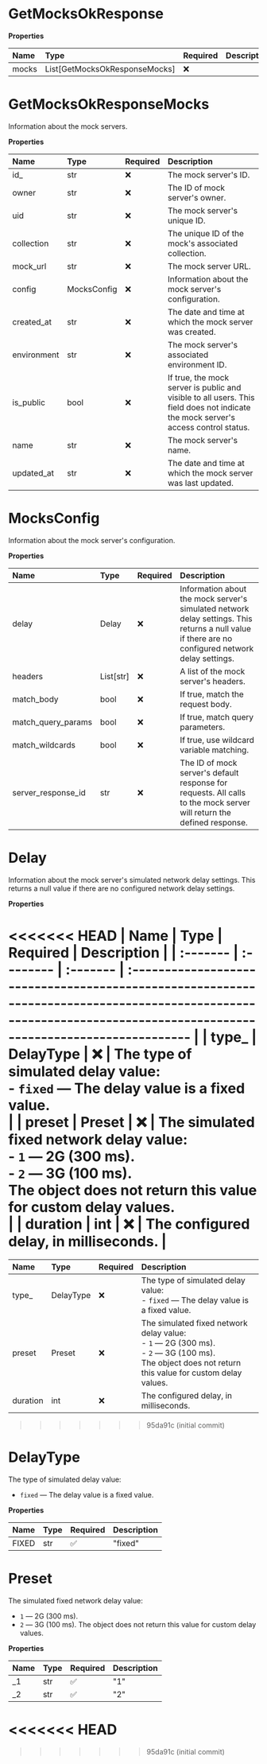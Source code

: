 # GetMocksOkResponse

**Properties**

| Name  | Type                          | Required | Description |
| :---- | :---------------------------- | :------- | :---------- |
| mocks | List[GetMocksOkResponseMocks] | ❌       |             |

# GetMocksOkResponseMocks

Information about the mock servers.

**Properties**

| Name        | Type        | Required | Description                                                                                                                        |
| :---------- | :---------- | :------- | :--------------------------------------------------------------------------------------------------------------------------------- |
| id\_        | str         | ❌       | The mock server's ID.                                                                                                              |
| owner       | str         | ❌       | The ID of mock server's owner.                                                                                                     |
| uid         | str         | ❌       | The mock server's unique ID.                                                                                                       |
| collection  | str         | ❌       | The unique ID of the mock's associated collection.                                                                                 |
| mock_url    | str         | ❌       | The mock server URL.                                                                                                               |
| config      | MocksConfig | ❌       | Information about the mock server's configuration.                                                                                 |
| created_at  | str         | ❌       | The date and time at which the mock server was created.                                                                            |
| environment | str         | ❌       | The mock server's associated environment ID.                                                                                       |
| is_public   | bool        | ❌       | If true, the mock server is public and visible to all users. This field does not indicate the mock server's access control status. |
| name        | str         | ❌       | The mock server's name.                                                                                                            |
| updated_at  | str         | ❌       | The date and time at which the mock server was last updated.                                                                       |

# MocksConfig

Information about the mock server's configuration.

**Properties**

| Name               | Type      | Required | Description                                                                                                                                        |
| :----------------- | :-------- | :------- | :------------------------------------------------------------------------------------------------------------------------------------------------- |
| delay              | Delay     | ❌       | Information about the mock server's simulated network delay settings. This returns a null value if there are no configured network delay settings. |
| headers            | List[str] | ❌       | A list of the mock server's headers.                                                                                                               |
| match_body         | bool      | ❌       | If true, match the request body.                                                                                                                   |
| match_query_params | bool      | ❌       | If true, match query parameters.                                                                                                                   |
| match_wildcards    | bool      | ❌       | If true, use wildcard variable matching.                                                                                                           |
| server_response_id | str       | ❌       | The ID of mock server's default response for requests. All calls to the mock server will return the defined response.                              |

# Delay

Information about the mock server's simulated network delay settings. This returns a null value if there are no configured network delay settings.

**Properties**

<<<<<<< HEAD
| Name     | Type      | Required | Description                                                                                                                                                        |
| :------- | :-------- | :------- | :----------------------------------------------------------------------------------------------------------------------------------------------------------------- |
| type\_   | DelayType | ❌       | The type of simulated delay value:<br/>- `fixed` — The delay value is a fixed value.<br/>                                                                          |
| preset   | Preset    | ❌       | The simulated fixed network delay value:<br/>- `1` — 2G (300 ms).<br/>- `2` — 3G (100 ms).<br/>The object does not return this value for custom delay values.<br/> |
| duration | int       | ❌       | The configured delay, in milliseconds.                                                                                                                             |
=======
| Name     | Type      | Required | Description                                                                                                                                                    |
| :------- | :-------- | :------- | :------------------------------------------------------------------------------------------------------------------------------------------------------------- |
| type\_   | DelayType | ❌       | The type of simulated delay value:<br>- `fixed` — The delay value is a fixed value.<br>                                                                        |
| preset   | Preset    | ❌       | The simulated fixed network delay value:<br>- `1` — 2G (300 ms).<br>- `2` — 3G (100 ms).<br>The object does not return this value for custom delay values.<br> |
| duration | int       | ❌       | The configured delay, in milliseconds.                                                                                                                         |
>>>>>>> 95da91c (initial commit)

# DelayType

The type of simulated delay value:

- `fixed` — The delay value is a fixed value.

**Properties**

| Name  | Type | Required | Description |
| :---- | :--- | :------- | :---------- |
| FIXED | str  | ✅       | "fixed"     |

# Preset

The simulated fixed network delay value:

- `1` — 2G (300 ms).
- `2` — 3G (100 ms).
  The object does not return this value for custom delay values.

**Properties**

| Name | Type | Required | Description |
| :--- | :--- | :------- | :---------- |
| \_1  | str  | ✅       | "1"         |
| \_2  | str  | ✅       | "2"         |
<<<<<<< HEAD
=======

<!-- This file was generated by liblab | https://liblab.com/ -->
>>>>>>> 95da91c (initial commit)

